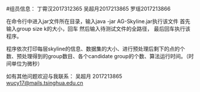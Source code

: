 #组员信息：
丁霄汉2017312365 
吴超月2017213865 
罗瑶2017213866

在命令行中进入jar文件所在目录，输入java -jar AG-Skyline.jar执行该文件
首先输入group size k的大小，回车
然后输入待测试文件的全路径，
最后回车执行该程序。

程序依次打印每层skyline的信息、数据集的大小、进行预处理后剩下的点的个数、预处理得到的group数目、各个candidate group的个数、算法运行时间。（时间单位为微秒）


如有其他问题欢迎与我联系：
吴超月 2017213865
wucy17@mails.tsinghua.edu.cn
